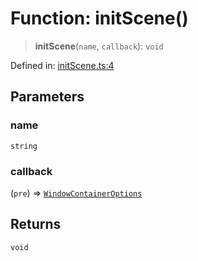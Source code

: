 # Function: initScene()

> **initScene**(`name`, `callback`): `void`

Defined in: [initScene.ts:4](https://github.com/webspatial/webspatial-sdk/blob/main/react/src/initScene.ts#L4)

## Parameters

### name

`string`

### callback

(`pre`) => [`WindowContainerOptions`](../interfaces/WindowContainerOptions.md)

## Returns

`void`
